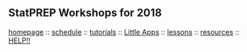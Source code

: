 ## StatPREP Workshops for 2018

<!-- Want a banner image? Find the image you want and store it in the images directory with the name `banner.jpg`. (Or you can modify the file name in the next line, with any image URL you want. -->

<!-- ![](images/banner.jpg){img:height="300px" width="100%"} -->
<!-- If you don't want a banner, delete the previous line.  -->

[homepage](https://Statprep.github.io/Workshops_2018/index.html) :: [schedule](https://Statprep.github.io/Workshops_2018/schedule.html) :: [tutorials](https://Statprep.github.io/Workshops_2018/Tutorials/tutorials.html) ::
[Little Apps](https://Statprep.github.io/Workshops_2018/LittleApps/little_apps.html) ::
[lessons](https://Statprep.github.io/Workshops_2018/Lessons/lessons.html) ::
[resources](https://Statprep.github.io/Workshops_2018/resources.html) :: [HELP!!](https://Statprep.github.io/Workshops_2018/help_for_shy_people.html)
